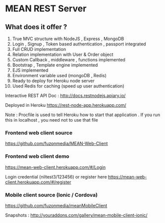 # MEAN REST Server

## What does it offer ?
1. True MVC structure with NodeJS , Express , MongoDB
2. Login , Signup , Token based authentication , passport integrated
3. Full CRUD implementation
4. Relation implementation with User & Order object
5. Custom Callback , middleware , functions implemented
6. Bootstrap , Template engine implemented
7. EJS implemented
8. Environment variable used (mongoDB , Redis)
9. Ready to deploy for Heroku node server
10. Used Redis for caching (speed up user authentication)

Interactive REST API Doc : http://docs.restnodejs.apiary.io/

Deployed in Heroku https://rest-node-app.herokuapp.com/

Note :
Procfile is used to tell Heroku how to start that application . If you run this in localhost , you need not to use that file

### Frontend web client source

https://github.com/fuzonmedia/MEAN-Web-Client

### Frontend web client demo

https://mean-web-client.herokuapp.com/#/Login

Login credential (niltest3/123456) or register here https://mean-web-client.herokuapp.com/#/register

### Mobile client source (Ionic / Cordova)

https://github.com/fuzonmedia/meanMobileClient

Snapshots : http://youraddons.com/gallery/mean-mobile-client-ionic/
